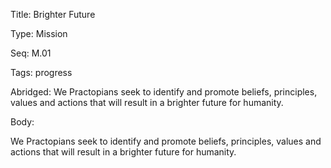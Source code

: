 Title:  Brighter Future

Type:   Mission

Seq:    M.01

Tags:   progress

Abridged: We Practopians seek to identify and promote beliefs, principles, values and actions that will result in a brighter future for humanity.

Body:   
 
We Practopians seek to identify and promote beliefs, principles, values and actions that will result in a brighter future for humanity.


